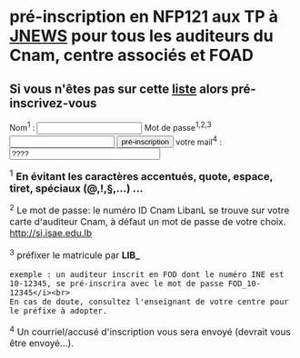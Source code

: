 
# pré-inscription en NFP121 aux TP  à <a href="./index.html">JNEWS</a> pour tous les auditeurs du Cnam, centre associés et FOAD


## Si vous n'êtes pas sur cette [liste](http://jfod.cnam.fr/jnews/interrogation/listeDesInscrits.html?ue=NFP121&pre=on) alors pré-inscrivez-vous


<form method="POST" action="http://jfod.cnam.fr/jnews/pre_inscription.html?ue=NFP121">

<a title="Évitez les caractères accentués, quote, espace, ..." style="text-decoration: none;">Nom<SUP><font size=2>1</FONT></SUP></a> : 
<input type="text" size="20" name="nom">
Mot de passe<SUP><font size=2>1,2,3</FONT></SUP>
<input type="text" size="20" name="matricule">
<input type="submit" name="B1" value="pré-inscription">
votre mail<SUP><font size=2>4</FONT></SUP> : 
<input type="text" size="30" name="e_mail" value="????">
    

<font size=4><sup>1</sup> <b>En évitant les caractères accentués, quote, espace, tiret, spéciaux (@,!,§,...) ... </b></font>
    
<font size=3><sup>2</sup><font size=3> Le mot de passe: le numéro ID Cnam LibanL se trouve sur votre carte d'auditeur Cnam, à défaut un mot de passe de votre choix. http://si.isae.edu.lb </font>

<font size=3><sup>3</sup><font size=3> préfixer le matricule par <b>LIB_</b></font>

    exemple : un auditeur inscrit en FOD dont le numéro INE est 10-12345, se pré-inscrira avec le mot de passe FOD_10-12345</i><br>
    En cas de doute, consultez l'enseignant de votre centre pour le préfixe à adopter.


<font size=3><sup>4</sup><font size=3> Un courriel/accusé d'inscription vous sera envoyé (devrait vous être envoyé...).</font><br>

</form>



